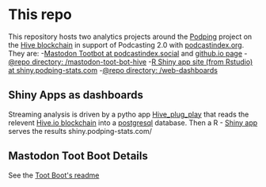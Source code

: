 # This repo
This repository hosts two analytics projects around the [Podping](https://peakd.com/podcasting2/@podping/overview-and-purpose-of-podpingcloud-and-the-podping-dapp) project on the [Hive blockchain](https://hive.io/)  in support of Podcasting 2.0 with [podcastindex.org](https://www.podcastindex.org). They are:
 -[Mastodon Tootbot at podcastindex.social](https://podcastindex.social/@podping_stats_toot_bot) and [github.io page](https://seakintruth.github.io/podping-stats/mastodon-toot-bot-hive/stats/)
  -[@repo directory: /mastodon-toot-bot-hive](/mastodon-toot-bot-hive)
 -[R Shiny app site (from Rstudio) at shiny.podping-stats.com](https://shiny.podping-stats.com/)
  -[@repo directory: /web-dashboards](/web-dashboards)
## Shiny Apps as dashboards
Streaming analysis is driven by a pytho app [Hive_plug_play](https://github.com/imwatsi/hive-plug-play) that reads the relevent [Hive.io blockchain](https://hive.io/) into a [postgresql](https://www.postgresql.org/docs/) database. 
Then a R - [Shiny app](https://shiny.rstudio.com/) serves the results shiny.podping-stats.com/


## Mastodon Toot Boot Details
See the [Toot Boot's readme](/mastodon-toot-bot-hive/README.md)
